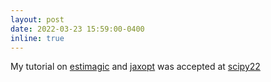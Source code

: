 ```yaml
---
layout: post
date: 2022-03-23 15:59:00-0400
inline: true
---
```


My tutorial on [estimagic](https://estimagic.readthedocs.io/en/stable/) and
[jaxopt](https://github.com/google/jaxopt) was accepted at
[scipy22](https://www.scipy2022.scipy.org/)
